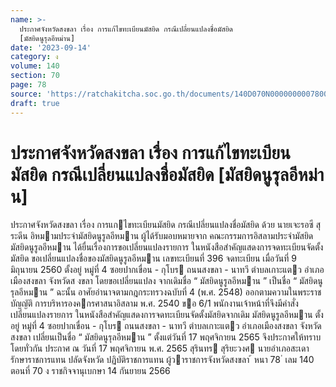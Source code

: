 ```yaml
---
name: >-
  ประกาศจังหวัดสงขลา เรื่อง การแก้ไขทะเบียนมัสยิด กรณีเปลี่ยนแปลงชื่อมัสยิด
  [มัสยิดนูรุลอีหม่าน]
date: '2023-09-14'
category: ง
volume: 140
section: 70
page: 78
source: 'https://ratchakitcha.soc.go.th/documents/140D070N0000000007800.pdf'
draft: true
---
```


# ประกาศจังหวัดสงขลา เรื่อง การแก้ไขทะเบียนมัสยิด กรณีเปลี่ยนแปลงชื่อมัสยิด [มัสยิดนูรุลอีหม่าน]

ประกาศจังหวัดสงขลา เรื่อง การแกไขทะเบียนมัสยิด กรณีเปลี่ยนแปลงชื่อมัสยิด ด้วย นายเจะรอซี สุระดีน อิหมามประจํามัสยิดนูรูลอีหมาน ผู้ได้รับมอบหมายจาก คณะกรรมการอิสลามประจํามัสยิด มัสยิดนูรูลอีหมาน ได้ยื่นเรื่องการขอเปลี่ยนแปลงรายการ ในหนังสือสําคัญแสดงการจดทะเบียนจัดตั้งมัสยิด ขอเปลี่ยนแปลงชื่อของมัสยิดนูรูลอีหมาน เลขทะเบียนที่ 396 จดทะเบียน เมื่อวันที่ 9 มิถุนายน 2560 ตั้งอยู่ หมู่ที่ 4 ซอยปากเขื่อน - กุโบร ถนนสงขลา - นาทวี ตําบลเกาะแตว อําเภอเมืองสงขลา จังหวัดส งขลา โดยขอเปลี่ยนแปลง จากเดิมชื่อ “ มัสยิดนูรูลอีหมาน ” เป็นชื่อ “ มัสยิดนูรุลอีหมาน ” ฉะนั้น อาศัยอํานาจตามกฎกระทรวงฉบับที่ 4 (พ.ศ. 2548) ออกตามความในพระราชบัญญัติ การบริหารองคกรศาสนาอิสลาม พ.ศ. 2540 ขอ 6/1 พนักงานเจ้าหน้าที่จึงมีคําสั่งเปลี่ยนแปลงรายการ ในหนังสือสําคัญแสดงการจดทะเบียนจัดตั้งมัสยิดจากเดิม มัสยิดนูรูลอีหมาน ตั้งอยู่ หมู่ที่ 4 ซอยปากเขื่อน - กุโบร ถนนสงขลา - นาทวี ตําบลเกาะแตว อําเภอเมืองสงขลา จังหวัดสงขลา เปลี่ยนเป็นชื่อ “ มัสยิดนูรุลอีหมาน ” ตั้งแต่วันที่ 17 พฤศจิกายน 2565 จึงประกาศให้ทราบโดยทั่วกัน ประกาศ ณ วันที่ 17 พฤศจิกายน พ.ศ. 2565 สุรินทร สุริยะวงศ นายอําเภอสะเดา รักษาราชการแทน ปลัดจังหวัด ปฏิบัติราชการแทน ผู้วาราชการจังหวัดสงขลา ้ หนา 78 ่ เลม 140 ตอนที่ 70 ง ราชกิจจานุเบกษา 14 กันยายน 2566

